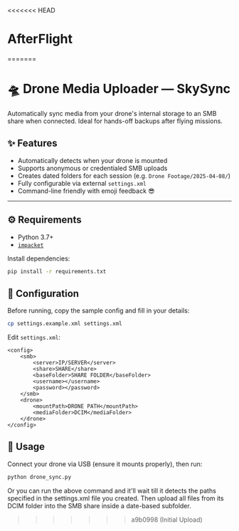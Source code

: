 <<<<<<< HEAD
# AfterFlight
=======
# 🛸 Drone Media Uploader — SkySync

Automatically sync media from your drone's internal storage to an SMB share when connected. Ideal for hands-off backups after flying missions.

## ✨ Features

- Automatically detects when your drone is mounted
- Supports anonymous or credentialed SMB uploads
- Creates dated folders for each session (e.g. `Drone Footage/2025-04-08/`)
- Fully configurable via external `settings.xml`
- Command-line friendly with emoji feedback 😎

---

## ⚙️ Requirements

- Python 3.7+
- [`impacket`](https://github.com/fortra/impacket)

Install dependencies:
```bash
pip install -r requirements.txt
```

## 📁 Configuration

Before running, copy the sample config and fill in your details:

```bash
cp settings.example.xml settings.xml
```

Edit `settings.xml`:

```
<config>
    <smb>
        <server>IP/SERVER</server>
        <share>SHARE</share>
        <baseFolder>SHARE FOLDER</baseFolder>
        <username></username>
        <password></password>
    </smb>
    <drone>
        <mountPath>DRONE PATH</mountPath>
        <mediaFolder>DCIM</mediaFolder>
    </drone>
</config>

```

## 🚀 Usage

Connect your drone via USB (ensure it mounts properly), then run:

```bash
python drone_sync.py
```

Or you can run the above command and it'll wait till it detects the paths specified in the settings.xml file you created. Then upload all files from its DCIM folder into the SMB share inside a date-based subfolder.
>>>>>>> a9b0998 (Initial Upload)
